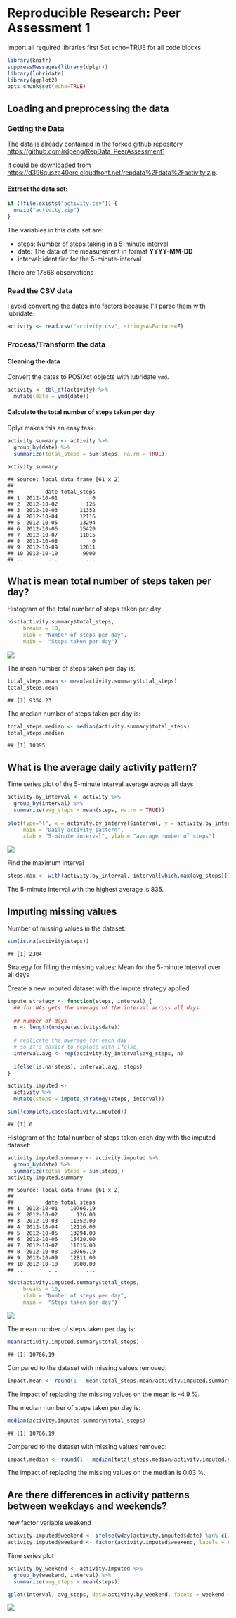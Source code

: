 # Reproducible Research: Peer Assessment 1

Import all required libraries first
Set echo=TRUE for all code blocks

```r
library(knitr)
suppressMessages(library(dplyr))
library(lubridate)
library(ggplot2)
opts_chunk$set(echo=TRUE)
```


## Loading and preprocessing the data

### Getting the Data
The data is already contained in the forked github repository
https://github.com/rdpeng/RepData_PeerAssessment1

It could be downloaded from https://d396qusza40orc.cloudfront.net/repdata%2Fdata%2Factivity.zip.

#### Extract the data set:

```r
if (!file.exists("activity.csv")) {
  unzip("activity.zip")
}
```

The variables in this data set are:

- steps: Number of steps taking in a 5-minute interval
- date: The data of the measurement in format **YYYY-MM-DD**
- interval: identifier for the 5-minute-interval

There are 17568 observations

### Read the CSV data
I avoid converting the dates into factors because I'll parse them with lubridate.

```r
activity <- read.csv("activity.csv", stringsAsFactors=F)
```

### Process/Transform the data

#### Cleaning the data
Convert the dates to POSIXct objects with lubridate `ymd`.

```r
activity <- tbl_df(activity) %>%
  mutate(date = ymd(date))
```

#### Calculate the total number of steps taken per day
Dplyr makes this an easy task.

```r
activity.summary <- activity %>%
  group_by(date) %>%
  summarize(total_steps = sum(steps, na.rm = TRUE))

activity.summary
```

```
## Source: local data frame [61 x 2]
## 
##          date total_steps
## 1  2012-10-01           0
## 2  2012-10-02         126
## 3  2012-10-03       11352
## 4  2012-10-04       12116
## 5  2012-10-05       13294
## 6  2012-10-06       15420
## 7  2012-10-07       11015
## 8  2012-10-08           0
## 9  2012-10-09       12811
## 10 2012-10-10        9900
## ..        ...         ...
```

## What is mean total number of steps taken per day?
Histogram of the total number of steps taken per day

```r
hist(activity.summary$total_steps, 
     breaks = 10,
     xlab = "Number of steps per day", 
     main =  "Steps taken per day")
```

![](PA1_template_files/figure-html/unnamed-chunk-5-1.png) 

The mean number of steps taken per day is:

```r
total_steps.mean <- mean(activity.summary$total_steps)
total_steps.mean
```

```
## [1] 9354.23
```

The median number of steps taken per day is:

```r
total_steps.median <- median(activity.summary$total_steps)
total_steps.median
```

```
## [1] 10395
```

## What is the average daily activity pattern?

Time series plot of the 5-minute interval average across all days

```r
activity.by_interval <- activity %>%
  group_by(interval) %>%
  summarize(avg_steps = mean(steps, na.rm = TRUE))
  
plot(type="l", x = activity.by_interval$interval, y = activity.by_interval$avg_steps,
     main = "Daily activity pattern",
     xlab = "5-minute interval", ylab = "average number of steps")
```

![](PA1_template_files/figure-html/unnamed-chunk-8-1.png) 

Find the maximum interval

```r
steps.max <- with(activity.by_interval, interval[which.max(avg_steps)])
```

The 5-minute interval with the highest average is 835.

## Imputing missing values

Number of missing values in the dataset:

```r
sum(is.na(activity$steps))
```

```
## [1] 2304
```

Strategy for filling the missing values:
Mean for the 5-minute interval over all days

Create a new imputed dataset with the impute strategy applied.

```r
impute_strategy <- function(steps, interval) {
  ## for NAs gets the average of the interval across all days
  
  ## number of days
  n <- length(unique(activity$date)) 
  
  # replicate the average for each day
  # so it's easier to replace with ifelse
  interval.avg <- rep(activity.by_interval$avg_steps, n)
  
  ifelse(is.na(steps), interval.avg, steps)
}

activity.imputed <-
  activity %>%
  mutate(steps = impute_strategy(steps, interval))

sum(!complete.cases(activity.imputed))
```

```
## [1] 0
```

Histogram of the total number of steps taken each day
with the imputed dataset:

```r
activity.imputed.summary <- activity.imputed %>%
  group_by(date) %>%
  summarize(total_steps = sum(steps))
activity.imputed.summary
```

```
## Source: local data frame [61 x 2]
## 
##          date total_steps
## 1  2012-10-01    10766.19
## 2  2012-10-02      126.00
## 3  2012-10-03    11352.00
## 4  2012-10-04    12116.00
## 5  2012-10-05    13294.00
## 6  2012-10-06    15420.00
## 7  2012-10-07    11015.00
## 8  2012-10-08    10766.19
## 9  2012-10-09    12811.00
## 10 2012-10-10     9900.00
## ..        ...         ...
```

```r
hist(activity.imputed.summary$total_steps, 
     breaks = 10,
     xlab = "Number of steps per day", 
     main =  "Steps taken per day")
```

![](PA1_template_files/figure-html/unnamed-chunk-12-1.png) 

The mean number of steps taken per day is:

```r
mean(activity.imputed.summary$total_steps)
```

```
## [1] 10766.19
```

Compared to the dataset with missing values removed:

```r
impact.mean <- round(1 - mean(total_steps.mean/activity.imputed.summary$total_steps), 2)
```
The impact of replacing the missing values on the mean is -4.9 %.


The median number of steps taken per day is:

```r
median(activity.imputed.summary$total_steps)
```

```
## [1] 10766.19
```

Compared to the dataset with missing values removed:

```r
impact.median <- round(1 - median(total_steps.median/activity.imputed.summary$total_steps), 2)
```
The impact of replacing the missing values on the median is 0.03 %.

## Are there differences in activity patterns between weekdays and weekends?

new factor variable weekend

```r
activity.imputed$weekend <- ifelse(wday(activity.imputed$date) %in% c(2:5), 1, 0)
activity.imputed$weekend <- factor(activity.imputed$weekend, labels = c("Weekend", "Weekday"))
```

Time series plot

```r
activity.by_weekend <- activity.imputed %>%
  group_by(weekend, interval) %>%
  summarize(avg_steps = mean(steps))

qplot(interval, avg_steps, data=activity.by_weekend, facets = weekend ~ ., geom = "line") + ylab("Average Steps") + xlab("5-minute interval")
```

![](PA1_template_files/figure-html/unnamed-chunk-18-1.png) 
